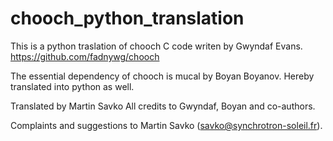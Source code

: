 # chooch_python_translation

This is a python traslation of chooch C code writen by Gwyndaf Evans.
https://github.com/fadnywg/chooch

The essential dependency of chooch is mucal by Boyan Boyanov. Hereby translated into python as well.

Translated by Martin Savko 
All credits to Gwyndaf, Boyan and co-authors.

Complaints and suggestions to Martin Savko (savko@synchrotron-soleil.fr).


